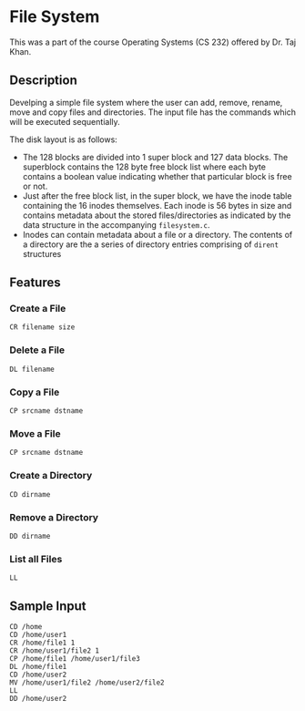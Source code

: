 # File System

This was a part of the course Operating Systems (CS 232) offered by Dr. Taj Khan.

## Description
Develping a simple file system where the user can add, remove, rename, move and copy files and directories. The input file has the commands which will be executed sequentially.

The disk layout is as follows: 
- The 128 blocks are divided into 1 super block and 127 data blocks.
The superblock contains the 128 byte free block list where each byte contains a boolean value indicating whether that particular block is free or not.
- Just after the free block list, in the super block, we have the inode table containing the 16 inodes themselves. Each inode is 56 bytes in size and contains metadata about the stored files/directories as indicated by the data structure in the accompanying `filesystem.c`.
- Inodes can contain metadata about a file or a directory. The contents of a directory are the
a series of directory entries comprising of `dirent` structures

## Features
### Create a File
```
CR filename size
```

### Delete a File
```
DL filename
```

### Copy a File
```
CP srcname dstname
```

### Move a File
```
CP srcname dstname
```

### Create a Directory
```
CD dirname
```

### Remove a Directory
```
DD dirname
```

### List all Files
```
LL
```

## Sample Input
```
CD /home
CD /home/user1
CR /home/file1 1
CR /home/user1/file2 1
CP /home/file1 /home/user1/file3
DL /home/file1
CD /home/user2
MV /home/user1/file2 /home/user2/file2
LL
DD /home/user2
``` 
